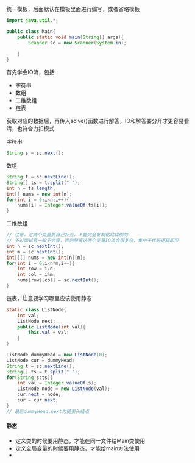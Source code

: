 统一模板，后面默认在模板里面进行编写，或者省略模板
```java
import java.util.*;

public class Main{
	public static void main(String[] args){
		Scanner sc = new Scanner(System.in);
		
	}
}
```

首先学会IO流，包括
- 字符串
- 数组
- 二维数组
- 链表

获取对应的数据后，再传入solve()函数进行解答，IO和解答要分开才更容易看清，也符合力扣模式

字符串
```java
String s = sc.next();
```

数组
```java
String t = sc.nextLine();
String[] ts = t.split(" ");
int n = ts.length;
int[] nums = new int[n];
for(int i = 0;i<n;i++){
	nums[i] = Integer.valueOf(ts[i]);
}
```

二维数组
```java
// 注意，这两个变量要自己补充，不能完全复制粘贴样例的
// 不过面试官一般不会管，否则脱离这两个变量IO流会很复杂，集中于代码逻辑即可
int n = sc.nextInt();
int m = sc.nextInt();
int[][] nums = new int[n][m];
for(int i = 0;i<n*m;i++){
	int row = i/n;
	int col = i%m;
	nums[row][col] = sc.nextInt();
}
```

链表，注意要学习哪里应该使用静态
```java
static class ListNode{
	int val;
	ListNode next;
	public ListNode(int val){
		this.val = val;
	}
}

ListNode dummyHead = new ListNode(0);
ListNode cur = dummyHead;
String t = sc.nextLine();
String[] ts = t.split(" ");
for(String s:ts){
	int val = Integer.valueOf(s);
	ListNode node = new ListNode(val);
	cur.next = node;
	cur = cur.next;
}
// 最后dummyHead.next为链表头结点
```

#### 静态
- 定义类的时候要用静态，才能在同一文件给Main类使用
- 定义全局变量的时候要用静态，才能给main方法使用
- 